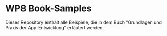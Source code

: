 WP8 Book-Samples
================

Dieses Repository enthält alle Beispiele, die in dem Buch "Grundlagen und Praxis der App-Entwicklung" erläutert werden.
